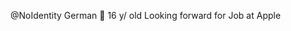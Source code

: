 @NoIdentity
German 🗿
16 y/ old
Looking forward for Job at Apple

<!---
NoIdentity2/NoIdentity2 is a ✨ special ✨ repository because its `README.md` (this file) appears on your GitHub profile.
You can click the Preview link to take a look at your changes.
--->
